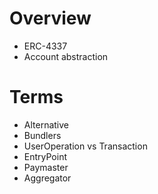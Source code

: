 # Overview

- ERC-4337
- Account abstraction

# Terms

- Alternative
- Bundlers
- UserOperation vs Transaction
- EntryPoint
- Paymaster
- Aggregator
